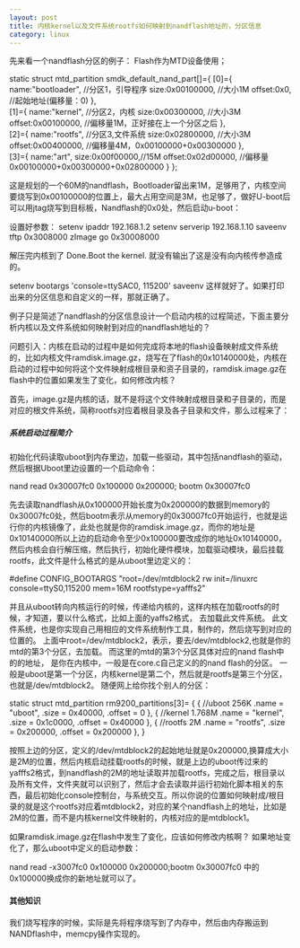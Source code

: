 ```yaml
---
layout: post
title: 内核kernel以及文件系统rootfs如何映射到nandflash地址的，分区信息
category: linux
---
```


先来看一个nandflash分区的例子：
Flash作为MTD设备使用；

static struct mtd_partition smdk_default_nand_part[]={
[0]={
name:"bootloader", //分区1，引导程序
size:0x00100000, //大小1M
offset:0x0, //起始地址(偏移量：0)
},	
[1]={
name:"kernel", //分区2，内核
size:0x00300000, //大小3M
offset:0x00100000, //偏移量1M，正好接在上一个分区之后
},	
[2]={
name:"rootfs", //分区3,文件系统
size:0x02800000, //大小3M
offset:0x00400000, //偏移量4M，0x00100000+0x00300000
},	
[3]={
name:"art",
size:0x00f00000,//15M
offset:0x02d00000, //偏移量 0x00100000+0x00300000+0x02800000
}
};

这是规划的一个60M的nandflash，Bootloader留出来1M，足够用了，内核空间要烧写到0x00100000的位置上，最大占用空间是3M，也足够了，做好U-boot后可以用jtag烧写到目标板，Nandflash的0x0处，然后启动u-boot：

设置好参数：
setenv ipaddr 192.168.1.2
setenv serverip 192.168.1.10
saveenv
tftp 0x3008000 zImage
go 0x30008000

解压完内核到了 Done.Boot the kernel. 就没有输出了这是没有向内核传参造成的。

setenv bootargs 'console=ttySAC0, 115200'
saveenv
这样就好了。如果打印出来的分区信息和自定义的一样，那就正确了。

例子只是简述了nandflash的分区信息设计一个启动内核的过程简述，下面主要分析内核以及文件系统如何映射到对应的nandflash地址的？

问题引入：内核在启动的过程中是如何完成将本地的flash设备映射成文件系统的，比如内核文件ramdisk.image.gz，烧写在了flash的0x10140000处，内核在启动的过程中如何将这个文件映射成根目录和资子目录的，ramdisk.image.gz在flash中的位置如果发生了变化，如何修改内核？

首先，image.gz是内核的话，就不是将这个文件映射成根目录和子目录的，而是对应的根文件系统，简称rootfs对应着根目录及各子目录和文件，那么过程来了：

##### 系统启动过程简介

初始化代码读取uboot到内存里边，加载一些驱动，其中包括nandflash的驱动，然后根据Uboot里边设置的一个启动命令：

nand read 0x30007fc0 0x100000 0x200000; bootm 0x30007fc0

先去读取nandflash从0x100000开始长度为0x200000的数据到memory的0x30007fc0处，然后bootm表示从memory的0x30007fc0开始运行，也就是运行你的内核镜像了，此处也就是你的ramdisk.image.gz，而你的地址是0x10140000所以上边的启动命令至少0x100000要改成你的地址0x10140000，然后内核会自行解压缩，然后执行，初始化硬件模块，加载驱动模块，最后挂载rootfs，此文件是什么格式的是从uboot里边定义的：

#define CONFIG_BOOTARGS "root=/dev/mtdblock2 rw init=/linuxrc console=ttyS0,115200 mem=16M rootfstype=yafffs2"

并且从uboot转向内核运行的时候，传递给内核的，这样内核在加载rootfs的时候，才知道，要以什么格式，比如上面的yaffs2格式，
去加载此文件系统。
此文件系统，也是你实现自己用相应的文件系统制作工具，制作的，然后烧写到对应的位置的。
上面中root=/dev/mtdblock2，表示，要去/dev/mtdblock2,也就是你的mtd的第3个分区，去加载。
而这里的mtd的第3个分区具体对应的nand flash中的的地址，
是你在内核中，一般是在core.c自己定义的的nand flash的分区。
一般是uboot是第一个分区，内核kernel是第二个，然后就是rootfs是第三个分区，也就是/dev/mtdblock2。
随便网上给你找个别人的分区：

static struct mtd_partition rm9200_partitions[3]=
{
	{ //uboot 256K
		.name = "uboot",
		.size = 0x40000,
		.offset = 0
	},
	{ //kernel 1.768M
		.name = "kernel",
		.size = 0x1c0000,
		.offset = 0x40000
	},
	{ //rootfs 2M
		.name = "rootfs",
		.size = 0x200000,
		.offset = 0x200000
	},
}

按照上边的分区，定义的/dev/mtdblock2的起始地址就是0x200000,换算成大小是2M的位置，然后内核启动挂载rootfs的时候，就是上边的uboot传过来的yafffs2格式，到nandflash的2M的地址读取并加载rootfs，完成之后，根目录以及所有文件，文件夹就可以识别了，然后才会去读取并运行初始化脚本相关的东西，最后初始化console控制台，与系统交互。所以你说的位置如何映射成/根目录的就是这个rootfs对应着mtdblock2，对应的某个nandflash上的地址，比如是2M的位置，而不是内核kernel文件映射的，内核对应的是mtdblock1。

如果ramdisk.image.gz在flash中发生了变化，应该如何修改内核啊？
如果地址变化了，那么uboot中定义的启动参数：

nand read -x3007fc0 0x100000 0x200000;bootm 0x30007fc0 中的0x100000换成你的新地址就可以了。



#### 其他知识

我们烧写程序的时候，实际是先将程序烧写到了内存中，然后由内存搬运到NANDflash中，memcpy操作实现的。
